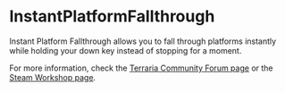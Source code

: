 # InstantPlatformFallthrough
Instant Platform Fallthrough allows you to fall through platforms instantly while holding your down key instead of stopping for a moment.

For more information, check the [Terraria Community Forum page](https://forums.terraria.org/index.php?threads/instant-platform-fallthrough.119297/) or the [Steam Workshop page](https://steamcommunity.com/sharedfiles/filedetails/?id=2992213994).
